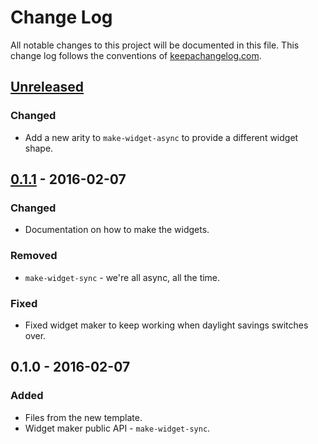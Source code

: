 # Change Log
All notable changes to this project will be documented in this file. This change log follows the conventions of [keepachangelog.com](http://keepachangelog.com/).

## [Unreleased][unreleased]
### Changed
- Add a new arity to `make-widget-async` to provide a different widget shape.

## [0.1.1] - 2016-02-07
### Changed
- Documentation on how to make the widgets.

### Removed
- `make-widget-sync` - we're all async, all the time.

### Fixed
- Fixed widget maker to keep working when daylight savings switches over.

## 0.1.0 - 2016-02-07
### Added
- Files from the new template.
- Widget maker public API - `make-widget-sync`.

[unreleased]: https://github.com/your-name/ec/compare/0.1.1...HEAD
[0.1.1]: https://github.com/your-name/ec/compare/0.1.0...0.1.1
